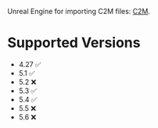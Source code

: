 Unreal Engine for importing C2M files: [C2M](https://github.com/o-Astral-o/C2Mv3).
# Supported Versions
- 4.27 ✅
- 5.1  ✅
- 5.2  ❌
- 5.3  ✅
- 5.4  ✅
- 5.5  ❌
- 5.6  ❌
